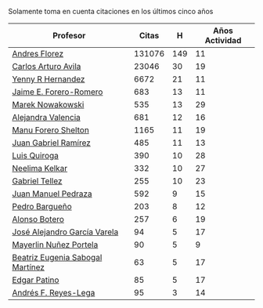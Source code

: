 Solamente toma en cuenta citaciones en los últimos cinco años

Profesor | Citas | H | Años Actividad |
----  | ----- | --- | --- |
[Andres Florez](https://scholar.google.com.co/citations?user=SUG6ga0AAAAJ&hl=en) |131076| 149 |  11 | 
[Carlos Arturo Avila](https://scholar.google.com.co/citations?user=jitNa1QAAAAJ&hl=en)| 23046 | 30 | 19 |
[Yenny R Hernandez](https://scholar.google.com.co/citations?user=KXWwfMMAAAAJ&hl=en) | 6672 | 21 | 11 | 
[Jaime E. Forero-Romero](https://scholar.google.com.co/citations?user=TLTK6WgAAAAJ&hl=en) | 683 | 13 | 11 |
[Marek Nowakowski](https://scholar.google.com.co/citations?user=ctFaBNQAAAAJ&hl=en) | 535 | 13 | 29 |
[Alejandra Valencia](https://scholar.google.com.co/citations?user=7Fa-MFYAAAAJ&hl=en) | 681 | 12 | 16 |
[Manu Forero Shelton](https://scholar.google.com.co/citations?user=0_jvORsAAAAJ&hl=en) | 1165 | 11 | 19 |
[Juan Gabriel Ramírez](https://scholar.google.com.co/citations?user=q0NfAgEAAAAJ&hl=en) | 485 | 11 | 13 |
[Luis Quiroga](https://scholar.google.com.co/citations?user=PPvfyVwAAAAJ&hl=en) | 390 | 10 | 28 |
[Neelima Kelkar](https://scholar.google.com.co/citations?user=BMxIj5AAAAAJ&hl=en) | 332 | 10 | 27 |
[Gabriel Tellez](https://scholar.google.com.co/citations?user=1JHuoIAAAAAJ&hl=en) | 255 | 10 | 23 |
[Juan Manuel Pedraza](https://scholar.google.com.co/citations?user=x8-YWMsAAAAJ&hl=en) | 592 | 9 | 15 |
[Pedro Bargueño](https://scholar.google.com.co/citations?user=euepDO8AAAAJ&hl=en) | 203 | 8 | 12 |
[Alonso Botero](https://scholar.google.com.co/citations?user=e06A7mUAAAAJ&hl=en) | 257 | 6 | 19 |
[José Alejandro García Varela](https://scholar.google.com.co/citations?user=iA0H5dgAAAAJ&hl=en) | 94 | 5 | 17 |
[Mayerlin Nuñez Portela](https://scholar.google.com.co/citations?user=znFnm4wAAAAJ&hl=en) | 90 | 5 | 9 |
[Beatriz Eugenia Sabogal Martínez](https://scholar.google.com.co/citations?user=T-0RjQYAAAAJ&hl=en) | 63 | 5 | 17 |
[Edgar Patino](https://scholar.google.com.co/citations?user=bx4dJNgAAAAJ&hl=en) | 85 | 5 | 17 | 
[Andrés F. Reyes-Lega](https://scholar.google.com.co/citations?user=04V0g64AAAAJ&hl=en) | 95 | 3 | 14 | 



